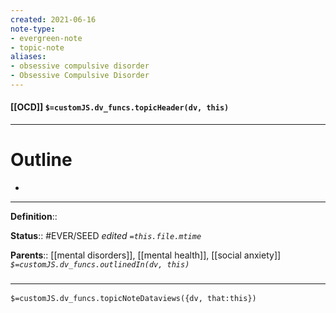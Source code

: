 ```yaml
---
created: 2021-06-16
note-type: 
- evergreen-note
- topic-note
aliases:
- obsessive compulsive disorder
- Obsessive Compulsive Disorder
---
```


#### [[OCD]] `$=customJS.dv_funcs.topicHeader(dv, this)`



---
# Outline
- 

---

**Definition**::

**Status**:: #EVER/SEED
*edited `=this.file.mtime`*

**Parents**:: [[mental disorders]], [[mental health]], [[social anxiety]] 
*`$=customJS.dv_funcs.outlinedIn(dv, this)`*



### <hr class="dataviews"/>
`$=customJS.dv_funcs.topicNoteDataviews({dv, that:this})`